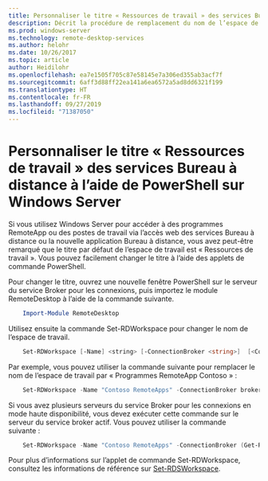 ```yaml
---
title: Personnaliser le titre « Ressources de travail » des services Bureau à distance à l’aide de PowerShell sur Windows Server
description: Décrit la procédure de remplacement du nom de l’espace de travail par défaut dans Windows Server.
ms.prod: windows-server
ms.technology: remote-desktop-services
ms.author: helohr
ms.date: 10/26/2017
ms.topic: article
author: Heidilohr
ms.openlocfilehash: ea7e1505f705c87e58145e7a306ed355ab3acf7f
ms.sourcegitcommit: 6aff3d88ff22ea141a6ea6572a5ad8dd6321f199
ms.translationtype: HT
ms.contentlocale: fr-FR
ms.lasthandoff: 09/27/2019
ms.locfileid: "71387050"
---
```

# <a name="customize-the-rds-title-work-resources-using-powershell-on-windows-server"></a>Personnaliser le titre « Ressources de travail » des services Bureau à distance à l’aide de PowerShell sur Windows Server

Si vous utilisez Windows Server pour accéder à des programmes RemoteApp ou des postes de travail via l’accès web des services Bureau à distance ou la nouvelle application Bureau à distance, vous avez peut-être remarqué que le titre par défaut de l’espace de travail est « Ressources de travail ».  Vous pouvez facilement changer le titre à l’aide des applets de commande PowerShell.

Pour changer le titre, ouvrez une nouvelle fenêtre PowerShell sur le serveur du service Broker pour les connexions, puis importez le module RemoteDesktop à l’aide de la commande suivante.

```powershell
    Import-Module RemoteDesktop
```

Utilisez ensuite la commande Set-RDWorkspace pour changer le nom de l’espace de travail.

```powershell
    Set-RDWorkspace [-Name] <string> [-ConnectionBroker <string>]  [<CommonParameters>]
```   

Par exemple, vous pouvez utiliser la commande suivante pour remplacer le nom de l’espace de travail par « Programmes RemoteApp Contoso » :

```powershell
    Set-RDWorkspace -Name "Contoso RemoteApps" -ConnectionBroker broker01.contoso.com
```

Si vous avez plusieurs serveurs du service Broker pour les connexions en mode haute disponibilité, vous devez exécuter cette commande sur le serveur du service broker actif. Vous pouvez utiliser la commande suivante :

```powershell
    Set-RDWorkspace -Name "Contoso RemoteApps" -ConnectionBroker (Get-RDConnectionBrokerHighAvailability).ActiveManagementServer
```

Pour plus d’informations sur l’applet de commande Set-RDWorkspace, consultez les informations de référence sur [Set-RDSWorkspace](https://docs.microsoft.com/powershell/module/remotedesktop/set-rdworkspace?view=win10-ps).